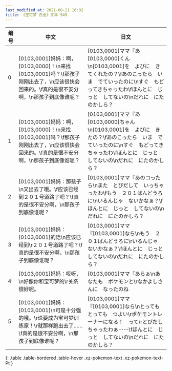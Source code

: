 ```yaml
---
last_modified_at: 2021-08-21 16:02
title: 《宝可梦 白金》文本 549
---
```

| 编号 | 中文 | 日文 |
| ---- | ---- | ---- |
| 0 | [0103,0001]妈妈：啊，[0103,0000]！\n来找[0103,0001]吗？\f那孩子刚刚出去了，\n应该很快会回来的。\f真的是很不安分啊，\n那孩子到底像谁呢？ | [0103,0001]ママ『あ　[0103,0000]くん\n[0103,0001]を　よびに　きてくれたの？\fあのこったら　いま　でていったのに\nすぐ　もどってきちゃったわ\fほんとに　じっと　してないの\nだれに　にたのかしら？ |
| 1 | [0103,0001]妈妈：啊，[0103,0000]！\n来找[0103,0001]吗？\f那孩子刚刚出去了，\n应该很快会回来的。\f真的是很不安分啊，\n那孩子到底像谁呢？ | [0103,0001]ママ『あ　[0103,0000]ちゃん\n[0103,0001]を　よびに　きたの？\fあのこったら　いま　でていったのに\nすぐ　もどってきちゃったわ\fほんとに　じっと　してないの\nだれに　にたのかしら？ |
| 2 | [0103,0001]妈妈：那孩子\n又出去了哦。\f应该已经到２０１号道路了吧？\f真的是很不安分啊，\n那孩子到底像谁呢？ | [0103,0001]ママ『あのコったら\nまた　とびだして　いっちゃったわ\fもう　２０１ばんどうろに\nいるんじゃ　ないかなぁ？\fほんとに　じっと　してないの\nだれに　にたのかしら？ |
| 3 | [0103,0001]妈妈：[0103,0001]的话\n应该已经到\r２０１号道路了吧？\f真的是很不安分啊，\n那孩子到底像谁呢？ | [0103,0001]ママ『[0103,0001]なら\nもう　２０１ばんどうろに\rいるんじゃ　ないかなぁ？\fほんとに　じっと　してないの\nだれに　にたのかしら？ |
| 4 | [0103,0001]妈妈：哎呀，\n好像你和宝可梦的\r关系很好呢。 | [0103,0001]ママ『あらぁ\nあなたも　ポケモンと\rなかよしさんに　なったのね |
| 5 | [0103,0001]妈妈：[0103,0001]\n可是十分强的哦。\r说要成为宝可梦训练家！\r就那样跑出去了……\f真的是很不安分啊，\n那孩子到底像谁呢？ | [0103,0001]ママ『[0103,0001]なら\nとっても　とっても　つよい\rポケモントレーナーになる！　って\rとびだしちゃったわぁ⋯⋯\fほんとに　じっと　してないの\nだれに　にたのかしら？ |
{: .table .table-bordered .table-hover .xz-pokemon-text .xz-pokemon-text-Pt }